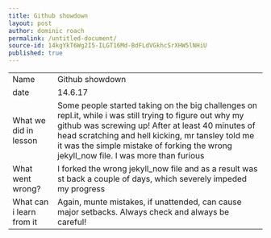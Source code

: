 ```yaml
---
title: Github showdown
layout: post
author: dominic roach
permalink: /untitled-document/
source-id: 14kgYkT6Wg2I5-ILGT16Md-BdFLdVGkhcSrXHW5lNHiU
published: true
---
```

<table>
  <tr>
    <td>Name</td>
    <td>Github showdown</td>
  </tr>
  <tr>
    <td>date</td>
    <td>14.6.17</td>
  </tr>
  <tr>
    <td>What we did in lesson</td>
    <td>Some people started taking on the big challenges on repl.it, while i was still trying to figure out why my github was screwing up! After at least 40 minutes of head scratching and hell kicking, mr tansley told me it was the simple mistake of forking the wrong jekyll_now file. I was more than furious</td>
  </tr>
  <tr>
    <td>What went wrong?</td>
    <td>I forked the wrong jekyll_now file and as a result was st back a couple of days, which severely impeded my progress</td>
  </tr>
  <tr>
    <td>What can i learn from it</td>
    <td>Again, munte mistakes, if unattended, can cause major setbacks. Always check and always be careful!</td>
  </tr>
</table>


